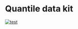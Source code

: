 # Quantile data kit
[![test](https://github.com/quantile-development/quantile-data-kit/actions/workflows/test.yaml/badge.svg?branch=master)](https://github.com/quantile-development/quantile-data-kit/actions/workflows/test.yaml)
